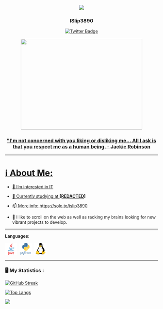 <div id="header" align="center">
  <img src="https://i.ibb.co/1KLzyNr/output-onlinepngtools.png" width="100" border="0"/>
</div>
<div id="name" align="center">
  <h3>ISlip3890</h3>
  </div>
  
<div id="badges" align="center">
  <a href="https://twitter.com/ISlip3890">
  <img src="https://img.shields.io/badge/Twitter-blue?style=for-the-badge&logo=twitter&logoColor=white" alt="Twitter Badge"/>
</div>
  
 <div id="info" align="center">
<img src="https://komarev.com/ghpvc/?username=ISlip3890&style=flat-square&color=blue" alt=""/> 
</div>
  <div id="info" align="center" >
<img src="https://httpcats.com/409.jpg" width="400" height="300" alt=""/> 
</div>

<div id="name" align="center">
 <h3>"I'm not concerned with you liking or disliking me... All I ask is that you respect me as a human being. - Jackie Robinson</h3>
 </div>
  
---
  
  # ℹ️ About Me: 
  
- 👀 I’m interested in IT
- 🏫 Currently studying at **[REDACTED]**
- 📫 More info: https://solo.to/islip3890
- 🔭 I like to scroll on the web as well as racking my brains looking for new vibrant projects to develop. 
  
  <div id="name1" align="left">
    
---
    
 **Languages:**
    </div>
</div>
  <div id="name" align="left">
  <img src="https://github.com/devicons/devicon/blob/master/icons/java/java-original-wordmark.svg" title="Java" alt="Java" width="40" height="40"/>&nbsp;
  <img src="https://github.com/devicons/devicon/blob/master/icons/python/python-original-wordmark.svg" title="Python" alt="Python" width="40" height="40"/>&nbsp;
  <img src="https://github.com/devicons/devicon/blob/master/icons/linux/linux-original.svg" title="Linux" alt="Linux" width="40" height="40"/>&nbsp;
    
</div>

---

### 🖥️ My Statistics :
[![GitHub Streak](http://github-readme-streak-stats.herokuapp.com?user=ISlip3890&theme=dark&background=000000)](https://git.io/streak-stats)

[![Top Langs](https://github-readme-stats.vercel.app/api/top-langs/?username=ISlip3890&count_private=true&show_icons=true&theme=radical)](https://github.com/anuraghazra/github-readme-stats)

<a href="https://wakatime.com"><img src="https://wakatime.com/share/@ad337d16-5e7e-4a74-8270-e3e981e055ac/412f371f-9cbf-44ae-a769-d08ee29d126d.png" /></a>
